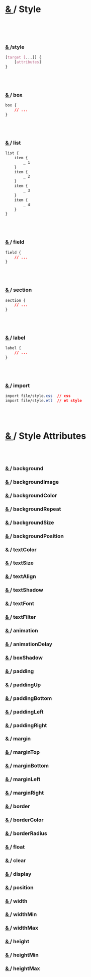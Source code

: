# [ & ](#Style) / Style

<br>
<br>
<br>

### [ & ](#Style) /style

```css
[target [...]] {
	[attributes]
}
```

<br>
<br>

### [ & ](#Style) / box

```css
box {
	// ...
}
```

<br>
<br>

### [ & ](#Style) / list

```css
list {
	item {
		_ 1
	}
	item {
		_ 2
	}
	item {
		_ 3
	}
	item {
		_ 4
	}
}
```

<br>
<br>


### [ & ](#Style) / field

```css
field {
	// ...
}
```

<br>
<br>

### [ & ](#Style) / section

```css
section {
	// ...
}
```

<br>
<br>

### [ & ](#Style) / label

```css
label {
	// ...
}
```

<br>
<br>

### [ & ](#Style) / import

```css
import file/style.css  // css
import file/style.etl  // et style 


```

<br>
<br>

# [ & ](#Style) / Style Attributes

<br>
<br>

### [ & ](#Style) / background

### [ & ](#Style) / backgroundImage

### [ & ](#Style) / backgroundColor

### [ & ](#Style) / backgroundRepeat

### [ & ](#Style) / backgroundSize

### [ & ](#Style) / backgroundPosition

### [ & ](#Style) / textColor

### [ & ](#Style) / textSize

### [ & ](#Style) / textAlign

### [ & ](#Style) / textShadow

### [ & ](#Style) /  textFont

### [ & ](#Style) / textFilter

### [ & ](#Style) / animation

### [ & ](#Style) / animationDelay

### [ & ](#Style) / boxShadow

### [ & ](#Style) / padding

### [ & ](#Style) / paddingUp

### [ & ](#Style) / paddingBottom

### [ & ](#Style) / paddingLeft

### [ & ](#Style) / paddingRight

### [ & ](#Style) / margin

### [ & ](#Style) /  marginTop

### [ & ](#Style) /  marginBottom

### [ & ](#Style) /  marginLeft

### [ & ](#Style) / marginRight

### [ & ](#Style) / border

### [ & ](#Style) /  borderColor

### [ & ](#Style) / borderRadius

### [ & ](#Style) /  float

### [ & ](#Style) / clear

### [ & ](#Style) / display

### [ & ](#Style) / position

### [ & ](#Style) / width

### [ & ](#Style) / widthMin

### [ & ](#Style) / widthMax

### [ & ](#Style) / height

### [ & ](#Style) / heightMin

### [ & ](#Style) / heightMax

